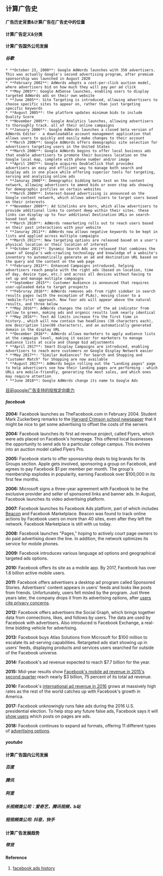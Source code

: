 ## 计算广告史



#### 广告历史背景&计算广告在广告史中的位置





#### 计算广告定义&分类

#### 计算广告国外公司发展 

##### 谷歌

	* **October 23, 2000**: Google AdWords launches with 350 advertisers. This was actually Google's second advertising program, after premium sponsorship was launched in August 2020
	* **February 2002**: AdWords adopts a cost-per-click auction model, where advertisers bid on how much they will pay per ad click
	* **May 2003**: Google AdSense launches, enabling users to display targeted AdWords ads on their own website
	* **June 2005**: Site Targeting is introduced, allowing advertisers to choose specific sites to appear on, rather than just targeting specific keywords 
	* **August 2005**: the platform updates minimum bids to include Quality Score
	* **November 2005**: Google Analytics launches, allowing advertisers to thoroughly track. all of their online campaigns
	* **January 2006**: Google AdWords launches a closed beta version of AdWords Editor - a downloadable account management application that allows users to quickly and easily make changes to their account
	* **March 2006**: Google AdWords offers demographic site selection for advertisers targeting users in the United States
	* **March 2006**: Google AdWords begins to offer local business ads that enable advertisers to promote their business location on the Google local map, complete with phone number and/or image
	* **April 2007**: Google acquires DoubleClick that provides advertisers an easy and efficient way to manage both search and display ads in one place while offering superior tools for targeting, serving and analyzing online ads
	* **Januray 2008**: Demographic bidding beta test on the content network, allowing advertisers to amend bids or even stop ads showing for demographic profiles on certain websites
	* **March 2009**: Interest-based advertising is announced on the Google content network, which allows advertisers to target users based on their interests
	* **November 2009**: Ad Sitelinks are born, which allow advertisers to provide additional links to content deep within their sites. these links can display up to four additional Destination URLs on search-based text ads 
	* **March 2010**: AdWords remarketing rolls out to reach users based on their past interactions with your website
	* **Januray 2011**: AdWords now allows negative keywords to be kept in lists and applied across multiple campaigns
	* **March 2011**: New targeting options are released based on a user's physical location or their location of interest
	* **October 2011**: Dynamic Search Ads are released that combines the power of Google's web-crawling technology and knowledge of a website's inventory to automatically generate an ad and destination URL based on the query and the content on the web page
	* **February 2013**: Enhanced Campaigns introduced, helping advertisers reach people with the right ads (based on location, time of day, device type, etc.) and across all devices without having to set up and manage multiple campaigns
	* **September 2015**: Customer Audience is announced that requires user-uploaded data to target prospects
	* **Februray 2016**: AdWords removes ads from right sidebar in search results pages (with the exception of PLAs), moving closer to a 'mobile-first' approach. Now four ads will appear above the natural results, and three below
	* **May 2016**: AdWords changes the color of the ad indicator from yellow to green, making ads and organic results look nearly identical
	* **May 2016**: Text Ad limits increase fro the first time in history., which will now contain two headlines (30 characters each), one description line(80 characters), and an automatically generated domain in the display URL
	* **December 2016**: AdWords allows marketers to apply audience lists at the campaign level, making it easier for marketers to manage audience lists at scale and change bid adjustments
	* **April 2017**: Smart Display Campaigns are introduced, enabling advertisers to reach more customers on Google Display Network easier
	* **May 2017**: "Similar Audiences" for Search and Shopping and "Customer Match" for Shopping are now available
	* **August 2017**: AdWords begin rolling out the "Landing pages" page to help advertisers see how their landing pages are performing - which URLs are mobile-friendly, generating the most sales, and which ones may require attention
	* **June 2018**: Google AdWords change its name to Google Ads

[目前google广告支持的投放定向能力](https://support.google.com/google-ads/answer/2404191)

##### facebook

**2004:** Facebook launches as TheFacebook.com in February 2004. Student Mark Zuckerberg remarks to the [Harvard Crimson school newspaper](http://www.thecrimson.com/article/2004/3/1/facebook-expands-beyond-harvard-harvard-students/) that it might be nice to get some advertising to offset the costs of the servers

**2004:** Facebook launches its first ad revenue project, called Flyers, which were ads placed on Facebook's homepage. This offered local businesses the opportunity to send ads to a particular college campus. This evolves into an auction model called Flyers Pro.

**2005:** Facebook starts to offer sponsorship deals to big brands for its Groups section. Apple gets involved, sponsoring a group on Facebook, and agrees to pay Facebook $1 per member per month. The group's membership explodes in popularity, earning Facebook over $100,000 in its first few months.

**2006:** Microsoft signs a three-year agreement with Facebook to be the exclusive provider and seller of sponsored links and banner ads. In August, Facebook launches its video advertising platform.

**2007:** Facebook launches its Facebook Ads platform, part of which includes [Beacon](https://www.pcworld.com/article/140182/article.html) and Facebook Marketplace. Beacon was found to track online actions by Facebook users on more than 40 sites, even after they left the network. Facebook Marketplace is still with us today.

**2008:** Facebook launches "Pages," hoping to actively court page owners to do paid advertising down the line. In addition, the network optimizes its service for mobile phones.

**2009:** Facebook introduces various language ad options and geographical targeted ads options.

**2010:** Facebook offers its site as a mobile app. By 2017, Facebook has over 1.8 billion active mobile users.

**2011:** Facebook offers advertisers a desktop ad program called Sponsored Stories. Advertisers' content appears in users' feeds and looks like posts from friends. Unfortunately, users felt misled by the program. Just three years later, the company drops it from its advertising options, after [users cite privacy concerns](https://www.forbes.com/sites/drewhendricks/2014/01/16/facebook-to-drop-sponsored-stories-what-does-this-mean-for-advertisers/#e92e492a81f2).

**2012:** Facebook offers advertisers the Social Graph, which brings together data from connections, likes, and follows by users. The data are used by Facebook with advertisers. Also introduced is Facebook Exchange, a real-time bidding vehicle for advertising.

**2013:** Facebook buys Atlas Solutions from Microsoft for $100 million to escalate its ad-serving capabilities. Retargeted ads start showing up in users' feeds, displaying products and services users searched for outside of the Facebook universe.

**2014:** Facebook's ad revenue expected to reach $7.7 billion for the year.

**2015:** Mid-year results show [Facebook's mobile ad revenue in 2015's second quarter](http://fortune.com/2015/07/29/facebook-mobile-ad-revenue/) reach nearly $3 billion, 75 percent of its total ad revenue.

**2016:** Facebook's [international ad revenue in 2016](https://marketingland.com/2016-facebook-advertising-preview-4-trends-act-150552) grows at massively high rates as the rest of the world catches up with Facebook's growth in America.

**2017:** Facebook unknowingly runs fake ads during the 2016 U.S. presidential election. To help stop any future false ads, Facebook says it will [show users](https://newsroom.fb.com/news/2017/10/update-on-our-advertising-transparency-and-authenticity-efforts/) which posts on pages are ads.

**2018:** Facebook continues to expand ad formats, offering 11 different types of [advertising options](https://www.facebook.com/business/ads-guide).

##### youtube

#### 计算广告国内公司发展

##### 百度

##### 腾讯

##### 阿里

##### 长视频类公司：爱奇艺，腾讯视频，b站

##### 短视频类公司: 抖音，快手

#### 计算广告发展趋势

##### 带货





#### Reference

1. [facebook ads history](https://www.adtaxi.com/blog-roll/2018/03/08/ad-evolution-history-facebook)